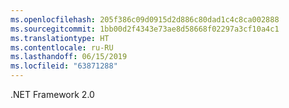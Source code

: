 ```yaml
---
ms.openlocfilehash: 205f386c09d0915d2d886c80dad1c4c8ca002888
ms.sourcegitcommit: 1bb00d2f4343e73ae8d58668f02297a3cf10a4c1
ms.translationtype: HT
ms.contentlocale: ru-RU
ms.lasthandoff: 06/15/2019
ms.locfileid: "63871288"
---
```

.NET Framework 2.0